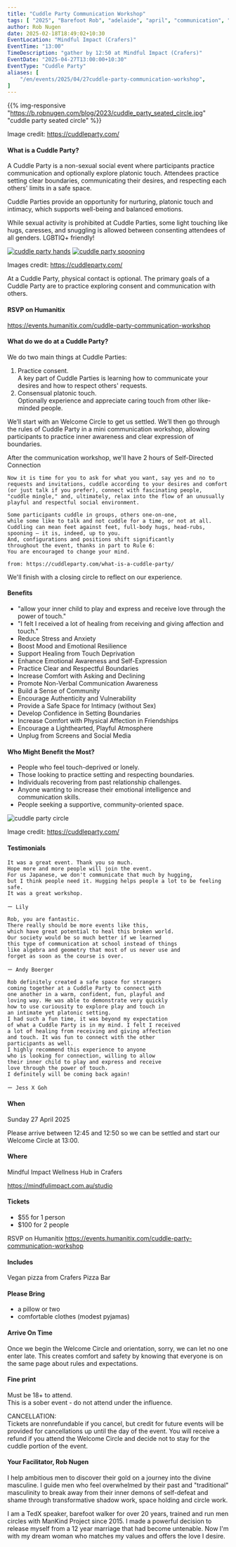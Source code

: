 ```yaml
---
title: "Cuddle Party Communication Workshop"
tags: [ "2025", "Barefoot Rob", "adelaide", "april", "communication", "consent", "crafers", "cuddle-party", "mindful-impact", "pizza", "platonic touch", "workshop", "裸足のロブ" ]
author: Rob Nugen
date: 2025-02-18T18:49:02+10:30
EventLocation: "Mindful Impact (Crafers)"
EventTime: "13:00"
TimeDescription: "gather by 12:50 at Mindful Impact (Crafers)"
EventDate: "2025-04-27T13:00:00+10:30"
EventType: "Cuddle Party"
aliases: [
    "/en/events/2025/04/27cuddle-party-communication-workshop",
]
---
```


{{% img-responsive "https://b.robnugen.com/blog/2023/cuddle_party_seated_circle.jpg" "cuddle party seated circle" %}}

<div class="note">Image credit:
<a href="https://cuddleparty.com/">https://cuddleparty.com/</a>
</div>

#### What is a Cuddle Party?

A Cuddle Party is a non-sexual social event
where participants practice communication and
optionally explore platonic touch.
Attendees practice setting clear boundaries,
communicating their desires, and
respecting each others' limits in a safe space.

Cuddle Parties provide an opportunity for nurturing,
platonic touch and intimacy, which supports well-being
and balanced emotions.

While sexual activity is prohibited at Cuddle Parties,
some light touching like hugs, caresses, and
snuggling is allowed between consenting attendees of all genders.  LGBTIQ+ friendly!

[![cuddle party hands](//b.robnugen.com/blog/2023/thumbs/cuddle_party_hands.jpg)](//b.robnugen.com/blog/2023/cuddle_party_hands.jpg)
[![cuddle party spooning](//b.robnugen.com/blog/2023/thumbs/cuddle_party_spooning.jpg)](//b.robnugen.com/blog/2023/cuddle_party_spooning.jpg)

<div class="note">Images credit:
<a href="https://cuddleparty.com/">https://cuddleparty.com/</a>
</div>

At a Cuddle Party, physical contact is optional.
The primary goals of a Cuddle Party are to practice
exploring consent and communication with others.

#### RSVP on Humanitix

https://events.humanitix.com/cuddle-party-communication-workshop

#### What do we do at a Cuddle Party?

We do two main things at Cuddle Parties:

1. Practice consent.<br>
  A key part of Cuddle Parties is learning
  how to communicate your desires and
  how to respect others' requests.
2. Consensual platonic touch.<br>
  Optionally experience and appreciate
  caring touch from other like-minded people.

We’ll start with an Welcome Circle to get us settled.
We’ll then go through the rules of Cuddle Party
in a mini communication workshop, allowing participants
to practice inner awareness and clear expression of boundaries.

After the communication workshop,
we'll have 2 hours of Self-Directed Connection

    Now it is time for you to ask for what you want, say yes and no to
    requests and invitations, cuddle according to your desires and comfort
    (or just talk if you prefer), connect with fascinating people,
    "cuddle mingle," and, ultimately, relax into the flow of an unusually
    playful and respectful social environment.

    Some participants cuddle in groups, others one-on-one,
    while some like to talk and not cuddle for a time, or not at all.
    Cuddling can mean feet against feet, full-body hugs, head-rubs,
    spooning — it is, indeed, up to you.
    And, configurations and positions shift significantly
    throughout the event, thanks in part to Rule 6:
    You are encouraged to change your mind.

    from: https://cuddleparty.com/what-is-a-cuddle-party/

We'll finish with a closing circle to reflect on our experience.

#### Benefits

* "allow your inner child to play and express and receive love through the power of touch."
* "I felt I received a lot of healing from receiving and giving affection and touch."
* Reduce Stress and Anxiety
* Boost Mood and Emotional Resilience
* Support Healing from Touch Deprivation
* Enhance Emotional Awareness and Self-Expression
* Practice Clear and Respectful Boundaries
* Increase Comfort with Asking and Declining
* Promote Non-Verbal Communication Awareness
* Build a Sense of Community
* Encourage Authenticity and Vulnerability
* Provide a Safe Space for Intimacy (without Sex)
* Develop Confidence in Setting Boundaries
* Increase Comfort with Physical Affection in Friendships
* Encourage a Lighthearted, Playful Atmosphere
* Unplug from Screens and Social Media

#### Who Might Benefit the Most?

* People who feel touch-deprived or lonely.
* Those looking to practice setting and respecting boundaries.
* Individuals recovering from past relationship challenges.
* Anyone wanting to increase their emotional intelligence and communication skills.
* People seeking a supportive, community-oriented space.

<img
src="https://b.robnugen.com/blog/2023/cuddle_party_circle.jpg"
alt="cuddle party circle"
class="title" />
<div class="note">Image credit:
<a href="https://cuddleparty.com/">https://cuddleparty.com/</a>
</div>

#### Testimonials

<div>

    It was a great event. Thank you so much.
    Hope more and more people will join the event.
    For us Japanese, we don't communicate that much by hugging,
    but I think people need it. Hugging helps people a lot to be feeling safe.
    It was a great workshop.

    ー Lily

</div>
<div>

    Rob, you are fantastic.
    There really should be more events like this,
    which have great potential to heal this broken world.
    Our society would be so much better if we learned
    this type of communication at school instead of things
    like algebra and geometry that most of us never use and
    forget as soon as the course is over.

    ー Andy Boerger

</div>
<div>

    Rob definitely created a safe space for strangers
    coming together at a Cuddle Party to connect with
    one another in a warm, confident, fun, playful and
    loving way. He was able to demonstrate very quickly
    how to use curiousity to explore play and touch in
    an intimate yet platonic setting.
    I had such a fun time, it was beyond my expectation
    of what a Cuddle Party is in my mind. I felt I received
    a lot of healing from receiving and giving affection
    and touch. It was fun to connect with the other
    participants as well.
    I highly recommend this experience to anyone
    who is looking for connection, willing to allow
    their inner child to play and express and receive
    love through the power of touch.
    I definitely will be coming back again!

    ー Jess X Goh

</div>

#### When

Sunday 27 April 2025

Please arrive between 12:45 and 12:50
so we can be settled and start our Welcome Circle at 13:00.

#### Where

Mindful Impact Wellness Hub in Crafers

https://mindfulimpact.com.au/studio

#### Tickets

* $55 for 1 person
* $100 for 2 people

RSVP on Humanitix https://events.humanitix.com/cuddle-party-communication-workshop

#### Includes

Vegan pizza from Crafers Pizza Bar

#### Please Bring

* a pillow or two
* comfortable clothes (modest pyjamas)

#### Arrive On Time

Once we begin the Welcome Circle and orientation, sorry, we can let no one enter late. This creates comfort and safety by knowing that everyone is on the same page about rules and expectations.

#### Fine print

Must be 18+ to attend.
<br>This is a sober event - do not attend under the influence.

CANCELLATION:
<br>Tickets are nonrefundable if you cancel, but credit for future events
will be provided for cancellations up until the day of the event.
You will receive a refund if you attend the Welcome Circle
and decide not to stay for the cuddle portion of the event.

#### Your Facilitator, Rob Nugen

I help ambitious men to discover their gold on a journey into the divine masculine. I guide men who feel overwhelmed by their past and "traditional" masculinity to break away from their inner demons of self-defeat and shame through transformative shadow work, space holding and circle work.

I am a TedX speaker, barefoot walker for over 20 years, trained and run men circles with ManKind Project since 2015. I made a powerful decision to release myself from a 12 year marriage that had become untenable. Now I'm with my dream woman who matches my values and offers the love I desire.
